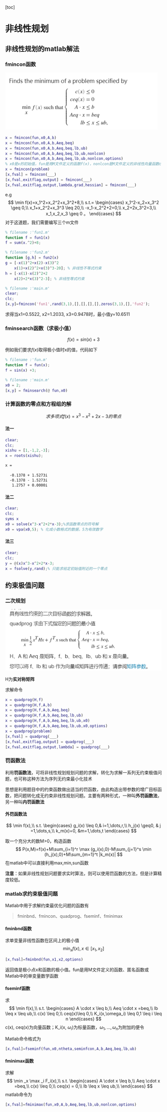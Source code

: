 [toc]

# 非线性规划

## 非线性规划的matlab解法

### fmincon函数

![image-20210723230710302](image-20210723230710302.png)

```matlab
x = fmincon(fun,x0,A,b)
x = fmincon(fun,x0,A,b,Aeq,beq)
x = fmincon(fun,x0,A,b,Aeq,beq,lb,ub)
x = fmincon(fun,x0,A,b,Aeq,beq,lb,ub,nonlcon)
x = fmincon(fun,x0,A,b,Aeq,beq,lb,ub,nonlcon,options)
% x0是x的初始值，fun是用M文件定义的函数f(x)，nonlcon是M文件定义的非线性向量函数c(x),ceq(x);options定义了优化参数，可以用Matlab默认的参数设置
x = fmincon(problem)
[x,fval] = fmincon(___)
[x,fval,exitflag,output] = fmincon(___)
[x,fval,exitflag,output,lambda,grad,hessian] = fmincon(___)
```

e.g
$$
\min f(x)=x_1^2+x_2^2+x_3^2+8,\\
s.t.= \begin{cases}
x_1^2-x_2+x_3^2 \geq 0,\\
x_1+x_2^2+x_3^3 \leq 20,\\
-x_1-x_2^2+2=0,\\
x_2+2x_3^2=3,\\
x_1,x_2,x_3 \geq 0 。
\end{cases}
$$
对于这道题，我们需要编写三个m文件

```matlab
% filename :'fun1.m'
function f = fun1(x)
f = sum(x.^2)+8;
```

```matlab
% filename :'fun2.m'
function [g,h] = fun2(x)
g = [-x(1)^2+x(2)-x(3)^2
    x(1)+x(2)^2+x(3)^3-20]; % 非线性不等式约束
h = [-x(1)-x(2)^2+2
    x(2)+2*x(3)^2-3]; % 非线性等式约束
```

```matlab
% filename :'main.m'
clear;
clc;
[x,y]=fmincon('fun1',rand(3,1),[],[],[],[],zeros(3,1),[],'fun2');
```

求得当x1=0.5522, x2=1.2033, x3=0.9478时，最小值y=10.6511

### fminsearch函数（求极小值）

$$
f(x)=sin(x)+3
$$

例如我们要求$f(x)$取得极小值时x的值，代码如下

```matlab
% filename :'fun.m'
function f = fun(x);
f = sin(x) +3;
```

```matlab
% filename :'main.m'
x0 = 2;
[x,y] = fminsearch(@ fun,x0)
```

### 计算函数的零点和方程组的解


$$
求多项式f(x)=x^3-x^2+2x-3的零点
$$

#### 法一

```matlab
clear;
clc;
xishu = [1,-1,2,-3];
x = roots(xishu);
```

```
x =

  -0.1378 + 1.5273i
  -0.1378 - 1.5273i
   1.2757 + 0.0000i
```

#### 法二

```matlab
clear;
clc;
syms x
x0 = solve(x^3-x^2+2*x-3);%求函数零点的符号解
x0 = vpa(x0,5); % 化成小数格式的数据，5为有效数字
```

#### 法三

```matlab
clear;
clc;
y = @(x)x^3-x^2+2*x-3;
x = fsolve(y,rand);% 只能求给定初始值附近的一个零点
```

## 约束极值问题

### 二次规划

![image-20210724225510923](image-20210724225510923.png)

H为**实对称矩阵**

求解命令

```matlab
x = quadprog(H,f)
x = quadprog(H,f,A,b)
x = quadprog(H,f,A,b,Aeq,beq)
x = quadprog(H,f,A,b,Aeq,beq,lb,ub)
x = quadprog(H,f,A,b,Aeq,beq,lb,ub,x0)
x = quadprog(H,f,A,b,Aeq,beq,lb,ub,x0,options)
x = quadprog(problem)
[x,fval] = quadprog(___)
[x,fval,exitflag,output] = quadprog(___)
[x,fval,exitflag,output,lambda] = quadprog(___)
```

### 罚函数法

利用**罚函数法**，可将非线性规划规划问题的求解，转化为求解一系列无约束极值问题，也可称这种方法为序列无约束最小化技术

思想是利用题目中的约束函数做出适当的罚函数，由此构造出带参数的增广目标函数，把问题转化成无约束非线性规划问题。主要有两种形式，一种叫**外罚函数法**，另一种叫**内罚函数法**

#### 外罚函数法

$$
\min f(x),\\
s.t. 
\begin{cases}
g_i(x) \leq 0,& i=1,\dots,r,\\
h_j(x) \geq0, & j =1,\dots,s,\\
k_m(x)=0, &m=1,\dots,t
\end{cases}
$$

取一个充分大的数M>0，构造函数
$$
P(x,M)=f(x)+M\sum_{i=1}^r \max (g_i(x),0)-M\sum_{j=1}^s \min (h_j(x),0)+M\sum_{m=1}^t |k_m(x)|
$$
在matlab中可以直接利用max,min,sun函数

**注意**：如果非线性规划问题要求实时算法，则可以使用罚函数的方法，但是计算精度较低。

### matlab求约束极值问题

Matlab中用于求解约束最优化问题的函数有

> fminbnd、fmincon、quadprog、fseminf、fminimax

#### fminbnd函数

求单变量非线性函数在区间上的极小值
$$
\min _x f(x),x\in[x_1,x_2]
$$

```matlab
[x,fval]=fminbnd(fun,x1,x2,options)
```

返回值是极小点x和函数的极小值。fun是用M文件定义的函数、匿名函数或Matlab中的单变量数学函数

#### fseminf函数

求
$$
\min f(x),\\
s.t.
\begin{cases}
A \cdot x \leq b,\\
Aeq \cdot x =beq,\\
lb \leq x \leq ub,\\
c(x) \leq 0,\\
ceq(x)\leq 0,\\
K_i(x,\omega_i) \leq 0,1 \leq i \leq n
\end{cases}
$$
c(x), ceq(x)为向量函数；K_i(x, $\omega_i$)为标量函数，$\omega_1,\dots,\omega_n$为附加的便令

Matlab命令格式为

```matlab
[x,fval]=fseminf(fun,x0,ntheta,seminfcon,A,b,Aeq,beq,lb,ub)
```

#### fminimax函数

求解
$$
\min _x \max _i F_i(x),\\
s.t.
\begin{cases}
A \cdot x \leq b,\\
Aeq \cdot x =beq,\\
c(x) \leq 0,\\
ceq(x) = 0,\\
lb \leq x \leq ub,\\
\end{cases}
$$
matlab命令为

```matlab
[x,fval]=fminimax(fun,x0,A,b,Aeq,beq,lb,ub,nonlcon,options)
```







